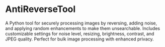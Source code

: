 # AntiReverseTool
A Python tool for securely processing images by reversing, adding noise, and applying random enhancements to make them unsearchable. Includes customizable settings for noise level, resizing, brightness, contrast, and JPEG quality. Perfect for bulk image processing with enhanced privacy. 
